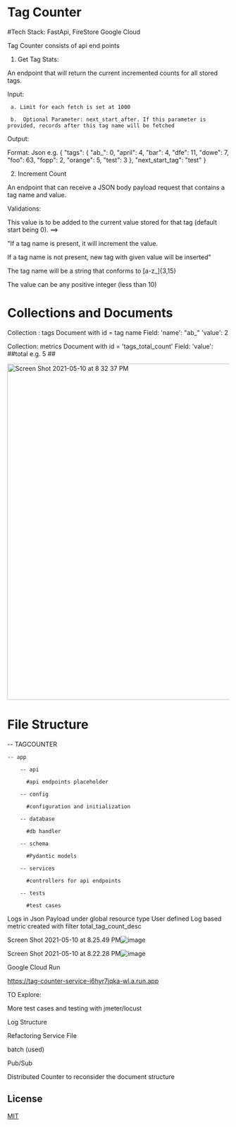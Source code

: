 # Tag Counter

#Tech Stack: FastApi, FireStore Google Cloud


Tag Counter consists of api end points


1. Get Tag Stats:

An endpoint that will return the current incremented counts for all stored tags.

Input:

     a. Limit for each fetch is set at 1000

     b.  Optional Parameter: next_start_after. If this parameter is provided, records after this tag name will be fetched

Output:
   
Format: Json
e.g.
{
  "tags": {
    "ab_": 0,
    "april": 4,
    "bar": 4,
    "dfe": 11,
    "dowe": 7,
    "foo": 63,
    "fopp": 2,
    "orange": 5,
    "test": 3
  },
  "next_start_tag": "test"
}

2. Increment Count

An endpoint that can receive a JSON body payload request that contains a tag name and value.


Validations:

This value is to be added to the current value stored for that tag (default start being 0). ==>

"If a tag name is present, it will increment the value.

If a tag name is not present, new tag with given value will be inserted"

The tag name will be a string that conforms to [a-z_]{3,15}


The value can be any positive integer (less than 10)

# Collections and Documents
Collection : tags
Document with id = tag name
Field: 'name': "ab_"
        'value': 2

Collection: metrics
Document with id = 'tags_total_count'
Field: 'value': ##total e.g. 5 ##

<img width="761" alt="Screen Shot 2021-05-10 at 8 32 37 PM" src="https://user-images.githubusercontent.com/62027571/117754289-e3504500-b1ce-11eb-9705-8ee500928ac9.png">

# File Structure

-- TAGCOUNTER

    -- app

        -- api

          #api endpoints placeholder

        -- config

          #configuration and initialization

        -- database

          #db handler

        -- schema

          #Pydantic models

        -- services

          #controllers for api endpoints

        -- tests
        
          #test cases
Logs in Json Payload under global resource type
User defined Log based metric created with filter total_tag_count_desc

Screen Shot 2021-05-10 at 8.25.49 PM![image](https://user-images.githubusercontent.com/62027571/117753811-f7e00d80-b1cd-11eb-997d-d68a9160e369.png)

Screen Shot 2021-05-10 at 8.22.28 PM![image](https://user-images.githubusercontent.com/62027571/117753596-9881fd80-b1cd-11eb-83a0-78178ace9853.png)

Google Cloud Run

https://tag-counter-service-i6hyr7jqka-wl.a.run.app


TO Explore:

More test cases and testing with jmeter/locust

Log Structure

Refactoring Service File

batch (used)

Pub/Sub

Distributed Counter to reconsider the document structure


## License
[MIT](https://choosealicense.com/licenses/mit/)
